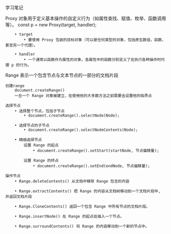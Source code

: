学习笔记

Proxy
	对象用于定义基本操作的自定义行为（如属性查找、赋值、枚举、函数调用等）。
	const p = new Proxy(target, handler);

		• target
			• 要使用 Proxy 包装的目标对象（可以是任何类型的对象，包括原生数组，函数，甚至另一个代理）。

		• handler
			• 一个通常以函数作为属性的对象，各属性中的函数分别定义了在执行各种操作时代理 p 的行为。
			

Range
	表示一个包含节点与文本节点的一部分的文档片段

	创建range
		document.createRange()
		一旦一个 Range 对象被建立，在使用他的大多数方法之前需要去设置他的临界点

	选择节点
		• 选择整个节点，包括子节点
			• document.createRange().selectNode(Node);

		• 选择节点的子节点
			• document.createRange().selectNodeContents(Node);

		• 精细选择节点
			设置 Range 的起点
				• document.createRange().setStart(startNode, 节点偏移量);

			设置 Range 的终点
				• document.createRange().setEnd(endNode, 节点偏移量);

	操作节点
		• Range.deleteContents() 从文档中移除 Range 包含的内容

		• Range.extractContents() 把 Range 的内容从文档树移动到一个文档片段中, 并返回文档片段

		• Range.CloneContents() 返回一个包含 Range 中所有节点的文档片段。

		• Range.insertNode() 在 Range 的起点处插入一个节点。

		• Range.surroundContents() 将 Range 的内容移动到一个新的节点中。 